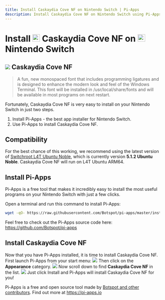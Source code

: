 ```yaml
---
title: Install Caskaydia Cove NF on Nintendo Switch | Pi-Apps
description: Install Caskaydia Cove NF on Nintendo Switch using Pi-Apps
---
```

<div class="simple-install-content content">

# Install <img src="/img/app-icons/Caskaydia Cove NF/icon-64.png" height=24> Caskaydia Cove NF on <img src=/img/other-icons/switch-icon.svg height=24> Nintendo Switch

## <img src="/img/app-icons/Caskaydia Cove NF/icon-64.png"> Caskaydia Cove NF
> A fun, new monospaced font that includes programming ligatures and is designed to enhance the modern look and feel of the Windows Terminal.
> This font will be installed in /usr/local/share/fonts and will be available in most programs on next restart.

Fortunately, Caskaydia Cove NF is very easy to install on your Nintendo Switch in just two steps.
1. Install Pi-Apps - the best app installer for Nintendo Switch.
2. Use Pi-Apps to install Caskaydia Cove NF.
</div>
<div class="simple-install-content content">

## Compatibility
For the best chance of this working, we recommend using the latest version of [Switchroot L4T Ubuntu Noble](https://wiki.switchroot.org/wiki/linux/l4t-ubuntu-noble-installation-guide), which is currently version **5.1.2 Ubuntu Noble**.
Caskaydia Cove NF will run on L4T Ubuntu ARM64.
</div>
<div class="simple-install-content content">

## Install Pi-Apps

Pi-Apps is a free tool that makes it incredibly easy to install the most useful programs on your Nintendo Switch with just a few clicks.

Open a terminal and run this command to install Pi-Apps:
```bash
wget -qO- https://raw.githubusercontent.com/Botspot/pi-apps/master/install | bash
```
Feel free to check out the Pi-Apps source code here: https://github.com/Botspot/pi-apps
</div>
<div class="simple-install-content content">

## Install Caskaydia Cove NF

Now that you have Pi-Apps installed, it is time to install Caskaydia Cove NF.
First launch Pi-Apps from your start menu:
<img src="/img/start-menu.png">
Then click on the <b>Appearance</b> category.
<img src="/img/category-selections/Appearance.png">
Now scroll down to find <b>Caskaydia Cove NF</b> in the list.
<img src="/img/app-icons/Caskaydia Cove NF/app-selection.png">
Just click Install and Pi-Apps will install Caskaydia Cove NF for you!
</div>
<div class="simple-install-content content">

Pi-Apps is a free and open source tool made by [Botspot and other contributors](/about/#contributors). Find out more at https://pi-apps.io
</div>
